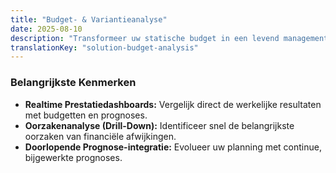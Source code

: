 ```yaml
---
title: "Budget- & Variantieanalyse"
date: 2025-08-10
description: "Transformeer uw statische budget in een levend managementinstrument. Wij helpen u het 'waarom' achter uw financiële prestaties te begrijpen voor snellere koerscorrecties."
translationKey: "solution-budget-analysis"
---
```


### Belangrijkste Kenmerken

* **Realtime Prestatiedashboards:** Vergelijk direct de werkelijke resultaten met budgetten en prognoses.
* **Oorzakenanalyse (Drill-Down):** Identificeer snel de belangrijkste oorzaken van financiële afwijkingen.
* **Doorlopende Prognose-integratie:** Evolueer uw planning met continue, bijgewerkte prognoses.